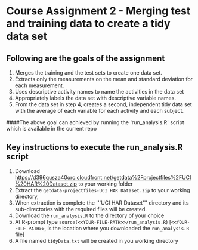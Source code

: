 # Course Assignment 2 - Merging test and training data to create a tidy data set

## Following are the goals of the assignment

1. Merges the training and the test sets to create one data set.
2. Extracts only the measurements on the mean and standard deviation for each measurement. 
3. Uses descriptive activity names to name the activities in the data set
4. Appropriately labels the data set with descriptive variable names. 
5. From the data set in step 4, creates a second, independent tidy data set with the average of each variable for each activity and each subject.


####The above goal can achieved by running the 'run_analysis.R' script which is available in the current repo

## Key instructions to execute the run_analysis.R script
1. Download https://d396qusza40orc.cloudfront.net/getdata%2Fprojectfiles%2FUCI%20HAR%20Dataset.zip to your working folder
2. Extract the ```getdata-projectfiles-UCI HAR Dataset.zip``` to your working directory, 
3. When extraction is complete the '''UCI HAR Dataset''' directory and its sub-directories with the required files will be created.
4. Download the ```run_analysis.R``` to the directory of your choice
5. At R-prompt type ```source(<<YOUR-FILE-PATH>>/run_analysis.R```) [```<<YOUR-FILE-PATH>>```, is the location where you downloaded the ```run_analysis.R``` file]
6. A file named ```tidyData.txt``` will be created in you working directory




